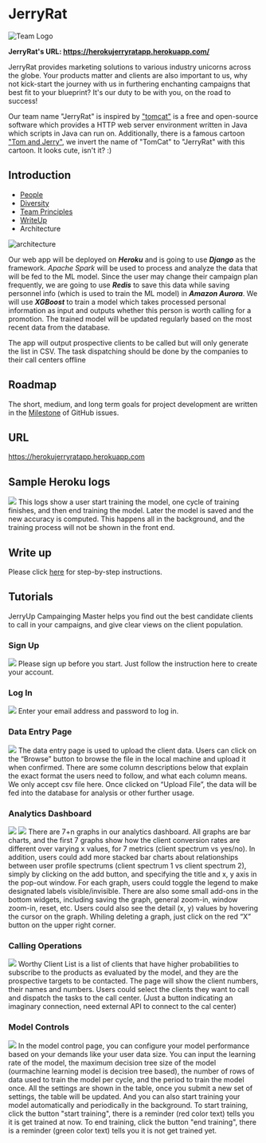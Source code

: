 # JerryRat

![Team Logo](docs/imgs/logo.png)

**JerryRat's URL: https://herokujerryratapp.herokuapp.com/**

JerryRat provides marketing solutions to various industry unicorns across the globe. Your products matter and clients are also important to us, why not kick-start the journey with us in furthering enchanting campaigns that best fit to your blueprint? It's our duty to be with you, on the road to success! 

Our team name "JerryRat" is inspired by ["tomcat"](https://en.wikipedia.org/wiki/Apache_Tomcat) is a free and open-source software which provides a HTTP web server environment written in Java which scripts in Java can run on. Additionally, there is a famous cartoon ["Tom and Jerry"](https://en.wikipedia.org/wiki/Tom_and_Jerry), we invert the name of "TomCat" to "JerryRat" with this cartoon. It looks cute, isn't it? :)

Introduction
---

- [People](./docs/team/)
- [Diversity](./docs/diversity.md)
- [Team Principles](./docs/team_principles.md)
- [WriteUp](./docs/Final_Software_Writeup.md)
- Architecture

<img src=".\docs\imgs\architecture.png" alt="architecture"  />

Our web app will be deployed on ***Heroku*** and is going to use ***Django*** as the framework. *Apache Spark* will be used to process and analyze the data that will be fed to the ML model. Since the user may change their campaign plan frequently, we are going to use ***Redis*** to save this data while saving personnel info (which is used to train the ML model) in ***Amazon Aurora***. We will use ***XGBoost*** to train a model which takes processed personal information as input and outputs whether this person is worth calling for a promotion. The trained model will be updated regularly based on the most recent data from the database. 

The app will output prospective clients to be called but will only generate the list in CSV. The task dispatching should be done by the companies to their call centers offline

Roadmap
---

The short, medium, and long term goals for project development are written in the [Milestone](https://github.com/dcsil/jerryrat/milestones) of GitHub issues.

URL
---
https://herokujerryratapp.herokuapp.com

Sample Heroku logs
---
<img src="docs/imgs/background_training_log.png" size="50%" />
This logs show a user start training the model, one cycle of training finishes, and then end training the model. Later the model is saved and the new accuracy is computed. This happens all in the background, and the training process will not be shown in the front end.

Write up
---
Please click [here](./docs/Final_Software_Writeup.md) for step-by-step instructions.

Tutorials
---
JerryUp Campainging Master helps you find out the best candidate clients to call in your campaigns, and give clear views on the client population.

### Sign Up
<img src="docs/imgs/signup.png" size="50%" />
Please sign up before you start. Just follow the instruction here to create your account.

### Log In
<img src="docs/imgs/login.png" size="50%" />
Enter your email address and password to log in.

### Data Entry Page
<img src="docs/imgs/data entry page.png" size="50%" />
The data entry page is used to upload the client data. Users can click on the “Browse” button to browse the file in the local machine and upload it when confirmed. There are some column descriptions below that explain the exact format the users need to follow, and what each column means. We only accept csv file here. Once clicked on “Upload File”, the data will be fed into the database for analysis or other further usage.

### Analytics Dashboard
<img src="docs/imgs/analytics dashboard 1.png" size="50%" />
<img src="docs/imgs/analytics dashboard 2.png" size="50%" />
There are 7+n graphs in our analytics dashboard. All graphs are bar charts, and the first 7 graphs show how the client conversion rates are different over varying x values, for 7 metrics (client spectrum vs yes/no). In addition, users could add more stacked bar charts about relationships between user profile spectrums (client spectrum 1 vs client spectrum 2), simply by clicking on the add button, and specifying the title and x, y axis in the pop-out window. For each graph, users could toggle the legend to make designated labels visible/invisible. There are also some small add-ons in the bottom widgets, including saving the graph, general zoom-in, window zoom-in, reset, etc. Users could also see the detail (x, y) values by hovering the cursor on the graph. Whiling deleting a graph, just click on the red “X” button on the upper right corner.

### Calling Operations
<img src="docs/imgs/calling operation.png" size="50%" />
Worthy Client List is a list of clients that have higher probabilities to subscribe to the products as evaluated by the model, and they are the prospective targets to be contacted. The page will show the client numbers, their names and numbers. Users could select the clients they want to call and dispatch the tasks to the call center. (Just a button indicating an imaginary connection, need external API to connect to the cal center)

### Model Controls
<img src="docs/imgs/model_control.png" size="50%" />
In the model control page, you can configure your model performance based on your demands like your user data size. You can input the learning rate of the model, the maximum decision tree size of the model (ourmachine learning model is decision tree based), the number of rows of data used to train the model per cycle, and the period to train the model once. All the settings are shown in the table, once you submit a new set of settings, the table will be updated. And you can also start training your model automatically and periodically in the background. To start training, click the button "start training", there is a reminder (red color text) tells you it is get trained at now. To end training, click the button "end training", there is a reminder (green color text) tells you it is not get trained yet.

